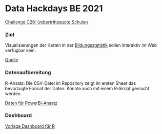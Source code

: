 # Data Hackdays BE 2021

[Challenge C26: Uebertrittsquote Schulen](https://hack.opendata.ch/project/774)

### Ziel

Visualisierungen der Karten in der [Bildungsstatistik](https://www.erz.be.ch/erz/de/index/direktion/organisation/generalsekretariat/statistik.assetref/dam/documents/ERZ/GS/de/GS-biev-statistik/BKD_INS_2021_Bildungsstatistik_Kt_BE_Basisdaten_2020.pdf) sollen interaktiv im Web verfügbar sein.

[Quelle](https://www.erz.be.ch/erz/de/index/direktion/organisation/generalsekretariat/statistik.html)

### Datenaufbereitung

R-Ansatz: Die CSV-Datei im Repository zeigt im ersten Sheet das bevorzugte Format der Daten. Könnte
auch mit einem R-Skript gemacht werden.

[Daten für PowerBi-Ansatz](https://github.com/brodrigues12345/Uebertrittsquoten_Schule)

### Dashboard

[Vorlage Dashboard für R](https://tricktracktriu.github.io/dashboard_BE/)




